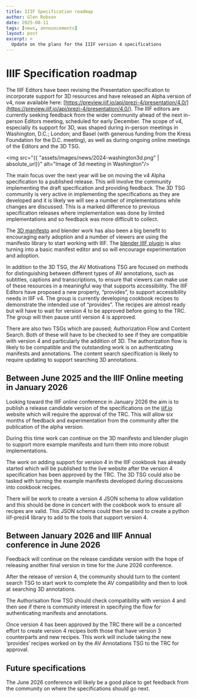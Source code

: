 ```yaml
---
title: IIIF Specification roadmap
author: Glen Robson
date: 2025-08-11
tags: [news, announcements]
layout: post
excerpt: >
  Update on the plans for the IIIF version 4 specifications 
---
```


# IIIF Specification roadmap

The IIIF Editors have been revising the Presentation specification to incorporate support for 3D resources and have released an Alpha version of v4, now available here: [https://preview.iiif.io/api/prezi-4/presentation/4.0/](https://preview.iiif.io/api/prezi-4/presentation/4.0/). The IIIF editors are currently seeking feedback from the wider community ahead of the next in-person Editors meeting, scheduled for early December. The scope of v4, especially its support for 3D, was shaped during in-person meetings in Washington, D.C.; London; and Basel (with generous funding from the Kress Foundation for the D.C. meeting), as well as during ongoing online meetings of the Editors and the 3D TSG.

<img src="{{ "assets/images/news/2024-washington3d.png" | absolute_url}}" alt="Image of 3d meeting in Washington"/>

The main focus over the next year will be on moving the v4 Alpha specification to a published release. This will involve the community implementing the draft specification and providing feedback. The 3D TSG community is very active in implementing the specifications as they are developed and it is likely we will see a number of implementations while changes are discussed. This is a marked difference to previous specification releases where implementation was done by limited implementations and so feedback was more difficult to collect.

The [3D manifesto](https://github.com/IIIF-Commons/manifesto-3d) and blender work has also been a big benefit to encouraging early adoption and a number of viewers are using the manifesto library to start working with IIIF. The [blender IIIF plugin](https://github.com/IIIF-Commons/iiif_3d_blender_plugin) is also turning into a basic manifest editor and so will encourage experimentation and adoption.   

In addition to the 3D TSG, the AV Motivations TSG are focused on methods for distinguishing between different types of AV annotations, such as subtitles, captions and transcriptions, to ensure that viewers can make use of these resources in a meaningful way that supports accessibility. The IIIF Editors have proposed a new property, “provides”, to support accessibility needs in IIIF v4. The group is currently developing cookbook recipes to demonstrate the intended use of “provides”. The recipes are almost ready but will have to wait for version 4 to be approved before going to the TRC. The group will then pause until version 4 is approved. 
 
There are also two TSGs which are paused; Authorization Flow and Content Search. Both of these will have to be checked to see if they are compatible with version 4 and particularly the addition of 3D. The authorization flow is likely to be compatible and the outstanding work is on authenticating manifests and annotations. The content search specification is likely to require updating to support searching 3D annotations. 

## Between June 2025 and the IIIF Online meeting in January 2026
Looking toward the IIIF online conference in January 2026 the aim is to publish a release candidate version of the specifications on the [iiif.io](http://iiif.io/api) website which will require the approval of the TRC. This will allow six months of feedback and experimentation from the community after the publication of the alpha version.

During this time work can continue on the 3D manifesto and blender plugin to support more example manifests and turn them into more robust implementations. 

The work on adding support for version 4 in the IIIF cookbook has already started which will be published to the live website after the version 4 specification has been approved by the TRC. The 3D TSG could also be tasked with turning the example manifests developed during discussions into cookbook recipes. 

There will be work to create a version 4 JSON schema to allow validation and this should be done in concert with the cookbook work to ensure all recipes are valid. This JSON schema could then be used to create a python iiif-prezi4 library to add to the tools that support version 4. 

## Between January 2026 and IIIF Annual conference in June 2026
Feedback will continue on the release candidate version with the hope of releasing another final version in time for the June 2026 conference. 

After the release of version 4, the community should turn to the content search TSG to start work to complete the AV compatibility and then to look at searching 3D annotations.  

The Authorisation flow TSG should check compatibility with version 4 and then see if there is community interest in specifying the flow for authenticating manifests and annotations. 

Once version 4 has been approved by the TRC there will be a concerted effort to create version 4 recipes both those that have version 3 counterparts and new recipes. This work will include taking the new ‘provides’ recipes worked on by the AV Annotations TSG to the TRC for approval. 

## Future specifications 
The June 2026 conference will likely be a good place to get feedback from the community on where the specifications should go next.


